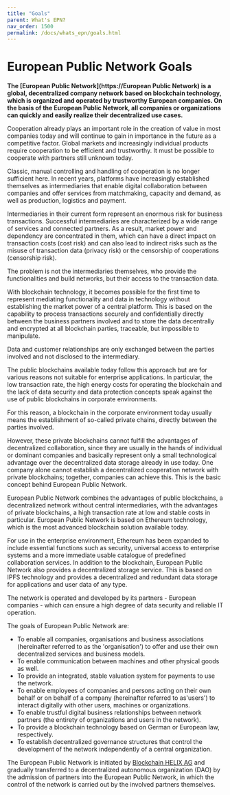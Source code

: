 ```yaml
---
title: "Goals"
parent: What's EPN?
nav_order: 1500
permalink: /docs/whats_epn/goals.html
---
```


# European Public Network Goals

**The [European Public Network](https://European Public Network) is a global, decentralized company network based on blockchain technology, which is organized and operated by trustworthy European companies. On the basis of the European Public Network, all companies or organizations can quickly and easily realize their decentralized use cases.**

Cooperation already plays an important role in the creation of value in most companies today and will continue to gain in importance in the future as a competitive factor.
Global markets and increasingly individual products require cooperation to be efficient and trustworthy. It must be possible to cooperate with partners still unknown today.

Classic, manual controlling and handling of cooperation is no longer sufficient here. In recent years, platforms have increasingly established themselves as intermediaries that enable digital collaboration between companies and offer services from matchmaking, capacity and demand, as well as production, logistics and payment.

Intermediaries in their current form represent an enormous risk for business transactions. Successful intermediaries are characterized by a wide range of services and connected partners. As a result, market power and dependency are concentrated in them, which can have a direct impact on transaction costs (cost risk) and can also lead to indirect risks such as the misuse of transaction data (privacy risk) or the censorship of cooperations (censorship risk).

The problem is not the intermediaries themselves, who provide the functionalities and build networks, but their access to the transaction data.

With blockchain technology, it becomes possible for the first time to represent mediating functionality and data in technology without establishing the market power of a central platform. This is based on the capability to process transactions securely and confidentially directly between the business partners involved and to store the data decentrally and encrypted at all blockchain parties, traceable, but impossible to manipulate.

Data and customer relationships are only exchanged between the parties involved and not disclosed to the intermediary.

The public blockchains available today follow this approach but are for various reasons not suitable for enterprise applications. In particular, the low transaction rate, the high energy costs for operating the blockchain and the lack of data security and data protection concepts speak against the use of public blockchains in corporate environments.

For this reason, a blockchain in the corporate environment today usually means the establishment of so-called private chains, directly between the parties involved.

However, these private blockchains cannot fulfill the advantages of decentralized collaboration, since they are usually in the hands of individual or dominant companies and basically represent only a small technological advantage over the decentralized data storage already in use today.  One company alone cannot establish a decentralized cooperation network with private blockchains; together, companies can achieve this. This is the basic concept behind European Public Network.

European Public Network combines the advantages of public blockchains, a decentralized network without central intermediaries, with the advantages of private blockchains, a high transaction rate at low and stable costs in particular. European Public Network is based on Ethereum technology, which is the most advanced blockchain solution available today.

For use in the enterprise environment, Ethereum has been expanded to include essential functions such as security, universal access to enterprise systems and a more immediate usable catalogue of predefined collaboration services. In addition to the blockchain, European Public Network also provides a decentralized storage service. This is based on IPFS technology and provides a decentralized and redundant data storage for applications and user data of any type.

The network is operated and developed by its partners - European companies - which can ensure a high degree of data security and reliable IT operation.

The goals of European Public Network are:

- To enable all companies, organisations and business associations (hereinafter referred to as the 'organisation') to offer and use their own decentralized services and business models.
- To enable communication between machines and other physical goods as well.
- To provide an integrated, stable valuation system for payments to use the network.
- To enable employees of companies and persons acting on their own behalf or on behalf of a company (hereinafter referred to as'users') to interact digitally with other users, machines or organizations.
- To enable trustful digital business relationships between network partners (the entirety of organizations and users in the network).
- To provide a blockchain technology based on German or European law, respectively.
- To establish decentralized governance structures that control the development of the network independently of a central organization.

The European Public Network is initiated by [Blockchain HELIX AG](https://www.e-p-n.eu/) and gradually transferred to a decentralized autonomous organization (DAO) by the admission of partners into the European Public Network, in which the control of the network is carried out by the involved partners themselves.



